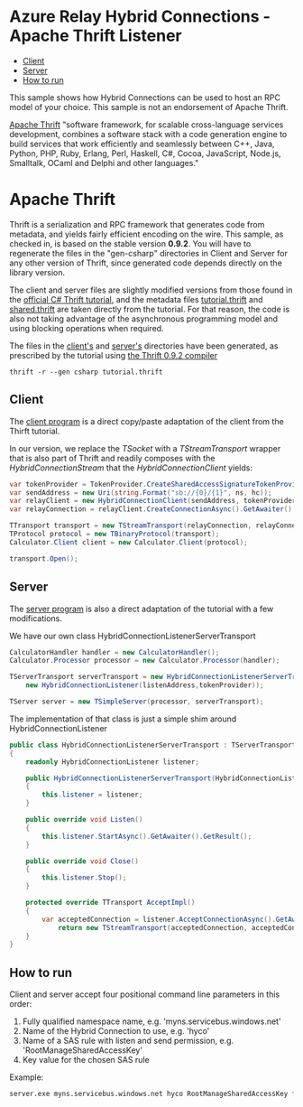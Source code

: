 # Azure Relay Hybrid Connections - Apache Thrift Listener

<!-- TOC -->

- [Client](#client)
- [Server](#server)
- [How to run](#how-to-run)

<!-- /TOC -->

This sample shows how Hybrid Connections can be used to host an RPC model of your choice. This sample is not an endorsement of Apache Thrift.

[Apache Thrift](https://thrift.apache.org/) "software framework, for scalable cross-language services development, combines a software stack with a code generation engine to build services that work efficiently and seamlessly between C++, Java, Python, PHP, Ruby, Erlang, Perl, Haskell, C#, Cocoa, JavaScript, Node.js, Smalltalk, OCaml and Delphi and other languages."

# Apache Thrift

Thrift is a serialization and RPC framework that generates code from metadata, and yields fairly efficient encoding on the wire. This sample, as checked in, is based on the stable version **0.9.2**. You will have to regenerate the files in the "gen-csharp" directories in Client and Server for any other version of Thrift, since generated code depends directly on the library version.

The client and server files are slightly modified versions from those found in the [official C# Thrift tutorial](https://thrift.apache.org/tutorial/csharp), and the metadata files [tutorial.thrift](tutorial.thrift) and
[shared.thrift](shared.thrift) are taken directly from the tutorial. For that reason, the code is also not taking advantage of the asynchronous programming model and using blocking operations when required. 

The files in the [client's](client/gen-sharp) and [server's](server/gen-sharp) directories have been generated, as prescribed by the tutorial using [the Thrift 0.9.2 compiler](http://www.apache.org/dyn/closer.cgi?path=/thrift/0.9.2/thrift-0.9.2.exe)

<code>thrift -r --gen csharp tutorial.thrift</code>



## Client

The [client program](client/Program.cs) is a direct copy/paste adaptation of the client from the Thirft tutorial.

In our version, we replace the *TSocket* with a *TStreamTransport* wrapper that is 
also part of Thrift and readily composes with the *HybridConnectionStream* that the 
*HybridConnectionClient* yields:

```csharp
var tokenProvider = TokenProvider.CreateSharedAccessSignatureTokenProvider(keyname, key);
var sendAddress = new Uri(string.Format("sb://{0}/{1}", ns, hc));
var relayClient = new HybridConnectionClient(sendAddress, tokenProvider);
var relayConnection = relayClient.CreateConnectionAsync().GetAwaiter().GetResult();

TTransport transport = new TStreamTransport(relayConnection, relayConnection);
TProtocol protocol = new TBinaryProtocol(transport);
Calculator.Client client = new Calculator.Client(protocol);

transport.Open();
```

## Server

The [server program](server/Program.cs) is also a direct adaptation of the tutorial with a few modifications. 

We have our own class HybridConnectionListenerServerTransport

```csharp           
CalculatorHandler handler = new CalculatorHandler();
Calculator.Processor processor = new Calculator.Processor(handler);

TServerTransport serverTransport = new HybridConnectionListenerServerTransport(
    new HybridConnectionListener(listenAddress,tokenProvider));

TServer server = new TSimpleServer(processor, serverTransport);
```

The implementation of that class is just a simple shim around HybridConnectionListener

```csharp
public class HybridConnectionListenerServerTransport : TServerTransport
{
    readonly HybridConnectionListener listener;

    public HybridConnectionListenerServerTransport(HybridConnectionListener listener)
    {
        this.listener = listener;
    }

    public override void Listen()
    {
        this.listener.StartAsync().GetAwaiter().GetResult();
    }

    public override void Close()
    {
        this.listener.Stop();
    }

    protected override TTransport AcceptImpl()
    {
        var acceptedConnection = listener.AcceptConnectionAsync().GetAwaiter().GetResult();
            return new TStreamTransport(acceptedConnection, acceptedConnection);
    }
}
```

## How to run

Client and server accept four positional command line parameters in this order:
1. Fully qualified namespace name, e.g. 'myns.servicebus.windows.net'
2. Name of the Hybrid Connection to use, e.g. 'hyco'
3. Name of a SAS rule with listen and send permission, e.g. 'RootManageSharedAccessKey'
4. Key value for the chosen SAS rule

Example:

```bash
server.exe myns.servicebus.windows.net hyco RootManageSharedAccessKey fNuEFnLHvSklCfSiSbrbd3bliTJbfi6dhbP2tMsnWSs=
```


